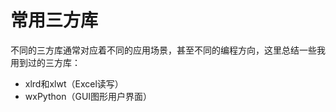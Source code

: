 # 常用三方库

不同的三方库通常对应着不同的应用场景，甚至不同的编程方向，这里总结一些我用到过的三方库：

* xlrd和xlwt（Excel读写）
* wxPython（GUI图形用户界面）



